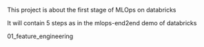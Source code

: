 This project is about the first stage of MLOps on databricks 

It will contain 5 steps as in the mlops-end2end demo of databricks 

01_feature_engineering
